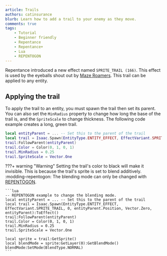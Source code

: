 ```yaml
---
article: Trails
authors: catinsurance
blurb: Learn how to add a trail to your enemy as they move.
comments: true
tags:
    - Tutorial
    - Beginner friendly
    - Repentance
    - Repentance+
    - Lua
    - REPENTOGON
---
```


Repentance introduced a new effect named `SPRITE_TRAIL (166)`. This effect is used by the eyeballs shout out by [Maze Roamers](https://bindingofisaacrebirth.wiki.gg/wiki/Bony#Maze_Roamer). This trail can be applied to any entity.

## Applying the trail

To apply the trail to an entity, you must spawn the trail then set its parent. You can also set the `MinRadius` property to change how long the base of the trail is, and the `SpriteScale` to change thickness. The following code example creates a long, green trail.

```lua
local entityParent = ... -- Set this to the parent of the trail 
local trail = Isaac.Spawn(EntityType.ENTITY_EFFECT, EffectVariant.SPRITE_TRAIL, 0, entityParent.Position, Vector.Zero, entityParent):ToEffect()
trail:FollowParent(entityParent)
trail.Color = Color(0, 1, 0, 1)
trail.MinRadius = 0.25
trail.SpriteScale = Vector.One
```

???+ warning "Warning"
    Setting the trail's color to black will make it invisible. This is because the trail's sprite is set to blend additively. :modding-repentogon: The blending mode can only be changed with [REPENTOGON](https://repentogon.com/).

    ```lua
    -- REPENTOGON example to change the blending mode.
    local entityParent = ... -- Set this to the parent of the trail
    local trail = Isaac.Spawn(EntityType.ENTITY_EFFECT, EffectVariant.SPRITE_TRAIL, 0, entityParent.Position, Vector.Zero, entityParent):ToEffect()
    trail:FollowParent(entityParent)
    trail.Color = Color(0, 1, 0, 1)
    trail.MinRadius = 0.25
    trail.SpriteScale = Vector.One

    local sprite = trail:GetSprite()
    local blendMode = sprite:GetLayer(0):GetBlendMode()
    blendMode:SetMode(BlendType.NORMAL)
    ```